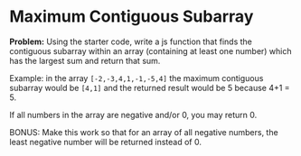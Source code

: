 # Maximum Contiguous Subarray

**Problem:** Using the starter code, write a js function that finds the contiguous subarray within an array (containing at least one number) which has the largest sum and return that sum.

Example: in the array `[-2,-3,4,1,-1,-5,4]` the maximum contiguous subarray would be `[4,1]` and the returned result would be 5 because 4+1 = 5.

If all numbers in the array are negative and/or 0, you may return 0.


BONUS: Make this work so that for an array of all negative numbers, the least negative number will be returned instead of 0.
